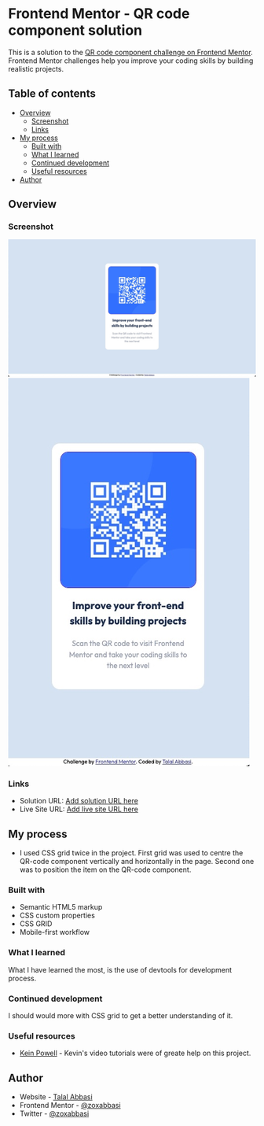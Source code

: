 # Frontend Mentor - QR code component solution

This is a solution to the [QR code component challenge on Frontend Mentor](https://www.frontendmentor.io/challenges/qr-code-component-iux_sIO_H). Frontend Mentor challenges help you improve your coding skills by building realistic projects.

## Table of contents

- [Overview](#overview)
  - [Screenshot](#screenshot)
  - [Links](#links)
- [My process](#my-process)
  - [Built with](#built-with)
  - [What I learned](#what-i-learned)
  - [Continued development](#continued-development)
  - [Useful resources](#useful-resources)
- [Author](#author)

## Overview

### Screenshot

![Desktop version](./images/desktop_version.jpg)
![Mobile version](./images/mobile_version.jpg)

### Links

- Solution URL: [Add solution URL here](https://your-solution-url.com)
- Live Site URL: [Add live site URL here](https://your-live-site-url.com)

## My process

- I used CSS grid twice in the project. First grid was used to centre the QR-code component vertically and horizontally in the page. Second one was to position the item on the QR-code component.

### Built with

- Semantic HTML5 markup
- CSS custom properties
- CSS GRID
- Mobile-first workflow

### What I learned

What I have learned the most, is the use of devtools for development process.

### Continued development

I should would more with CSS grid to get a better understanding of it.

### Useful resources

- [Kein Powell](https://www.youtube.com/@KevinPowell) - Kevin's video tutorials were of greate help on this project.

## Author

- Website - [Talal Abbasi](https://www.zoxabbasi.github.io)
- Frontend Mentor - [@zoxabbasi](https://www.frontendmentor.io/profile/zoxabbasi)
- Twitter - [@zoxabbasi](https://www.twitter.com/zoxabbasi)
